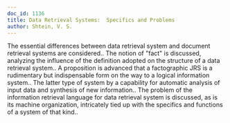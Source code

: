 ```yaml
---
doc_id: 1136
title: Data Retrieval Systems:  Specifics and Problems
author: Shtein, V. S.
---
```


The essential differences between data retrieval system and document
retrieval systems are considered.. The notion of "fact" is discussed, analyzing
the influence of the definition adopted on the structure of a data retrieval
system.. A proposition is advanced that a factographic JRS is a rudimentary but
indispensable form on the way to a logical information system.. The latter type
of system by a capability for automatic analysis of input data and synthesis of
new information.. The problem of the information retrieval language for data
retrieval system is discussed, as is its machine organization, intricately 
tied up with the specifics and functions of a system of that kind..